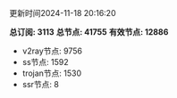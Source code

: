 更新时间2024-11-18 20:16:20

**总订阅: 3113**
**总节点: 41755**
**有效节点: 12886**
- v2ray节点: 9756
- ss节点: 1592
- trojan节点: 1530
- ssr节点: 8
